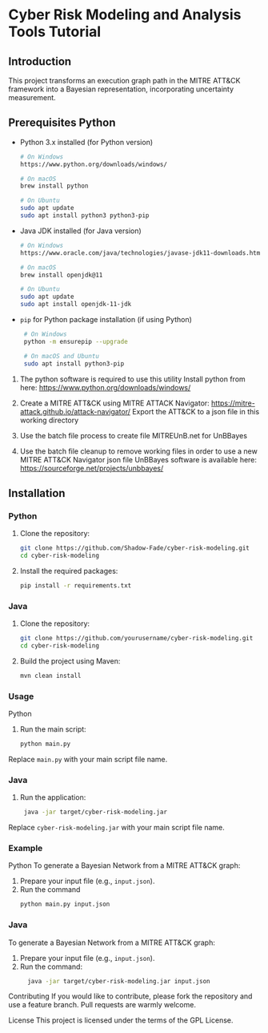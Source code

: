 # Cyber Risk Modeling and Analysis Tools Tutorial

## Introduction
This project transforms an execution graph path in the MITRE ATT&CK framework into a Bayesian representation, incorporating uncertainty measurement.

## Prerequisites Python
- Python 3.x installed (for Python version)
  ```bash
  # On Windows
  https://www.python.org/downloads/windows/
  
  # On macOS
  brew install python
  
  # On Ubuntu
  sudo apt update
  sudo apt install python3 python3-pip

- Java JDK installed (for Java version)
   ```bash
   # On Windows
  https://www.oracle.com/java/technologies/javase-jdk11-downloads.html

  # On macOS
  brew install openjdk@11

  # On Ubuntu
  sudo apt update
  sudo apt install openjdk-11-jdk

- `pip` for Python package installation (if using Python)
    ```bash
     # On Windows
     python -m ensurepip --upgrade

     # On macOS and Ubuntu
     sudo apt install python3-pip


1. The python software is required to use this utility
Install python from here: https://www.python.org/downloads/windows/

2. Create a MITRE ATT&CK using MITRE ATTACK Navigator: https://mitre-attack.github.io/attack-navigator/
Export the ATT&CK to a json file in this working directory

3. Use the batch file process to create file MITREUnB.net for UnBBayes

4. Use the batch file cleanup to remove working files in order to use a new MITRE ATT&CK Navigator json file
   UnBBayes software is available here: https://sourceforge.net/projects/unbbayes/



## Installation

### Python
1. Clone the repository:
   ```bash
   git clone https://github.com/Shadow-Fade/cyber-risk-modeling.git
   cd cyber-risk-modeling
   
2. Install the required packages:
   ```bash
   pip install -r requirements.txt

### Java
1. Clone the repository:
   ```bash 
   git clone https://github.com/yourusername/cyber-risk-modeling.git
   cd cyber-risk-modeling
2. Build the project using Maven:
    ```bash
   mvn clean install

### Usage
Python
1. Run the main script:
    ```bash
    python main.py
Replace `main.py` with your main script file name.

### Java
1. Run the application:
   ```bash
    java -jar target/cyber-risk-modeling.jar
Replace `cyber-risk-modeling.jar` with your main script file name.

### Example
Python
To generate a Bayesian Network from a MITRE ATT&CK graph:
1. Prepare your input file (e.g., `input.json`).
2. Run the command
   ```bash
   python main.py input.json

### Java
To generate a Bayesian Network from a MITRE ATT&CK graph:
1. Prepare your input file (e.g., `input.json`).
2. Run the command:
   ```bash
     java -jar target/cyber-risk-modeling.jar input.json


Contributing
If you would like to contribute, please fork the repository and use a feature branch. Pull requests are warmly welcome.


License
This project is licensed under the terms of the GPL License.

